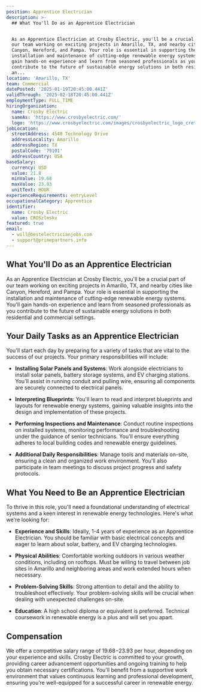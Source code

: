 ```yaml
---
position: Apprentice Electrician
description: >-
  ## What You'll Do as an Apprentice Electrician


  As an Apprentice Electrician at Crosby Electric, you'll be a crucial part of
  our team working on exciting projects in Amarillo, TX, and nearby cities like
  Canyon, Hereford, and Pampa. Your role is essential in supporting the
  installation and maintenance of cutting-edge renewable energy systems. You'll
  gain hands-on experience and learn from seasoned professionals as you
  contribute to the future of sustainable energy solutions in both residential
  an...
location: 'Amarillo, TX'
team: Commercial
datePosted: '2025-01-19T20:45:00.441Z'
validThrough: '2025-02-18T20:45:00.441Z'
employmentType: FULL_TIME
hiringOrganization:
  name: Crosby Electric
  sameAs: 'https://www.crosbyelectric.com/'
  logo: 'https://www.crosbyelectric.com/images/crosbyelectric_logo_crete.png'
jobLocation:
  streetAddress: 4540 Technology Drive
  addressLocality: Amarillo
  addressRegion: TX
  postalCode: '79101'
  addressCountry: USA
baseSalary:
  currency: USD
  value: 21.8
  minValue: 19.68
  maxValue: 23.93
  unitText: HOUR
experienceRequirements: entryLevel
occupationalCategory: Apprentice
identifier:
  name: Crosby Electric
  value: CROSzlmskv
featured: true
email:
  - will@bestelectricianjobs.com
  - support@primepartners.info
---
```




## What You'll Do as an Apprentice Electrician

As an Apprentice Electrician at Crosby Electric, you'll be a crucial part of our team working on exciting projects in Amarillo, TX, and nearby cities like Canyon, Hereford, and Pampa. Your role is essential in supporting the installation and maintenance of cutting-edge renewable energy systems. You'll gain hands-on experience and learn from seasoned professionals as you contribute to the future of sustainable energy solutions in both residential and commercial settings.

## Your Daily Tasks as an Apprentice Electrician

You'll start each day by preparing for a variety of tasks that are vital to the success of our projects. Your primary responsibilities will include:

- **Installing Solar Panels and Systems**: Work alongside electricians to install solar panels, battery storage systems, and EV charging stations. You'll assist in running conduit and pulling wire, ensuring all components are securely connected to electrical panels.

- **Interpreting Blueprints**: You'll learn to read and interpret blueprints and layouts for renewable energy systems, gaining valuable insights into the design and implementation of these projects.

- **Performing Inspections and Maintenance**: Conduct routine inspections on installed systems, monitoring performance and troubleshooting under the guidance of senior technicians. You'll ensure everything adheres to local building codes and renewable energy guidelines.

- **Additional Daily Responsibilities**: Manage tools and materials on-site, ensuring a clean and organized work environment. You'll also participate in team meetings to discuss project progress and safety protocols.

## What You Need to Be an Apprentice Electrician

To thrive in this role, you'll need a foundational understanding of electrical systems and a keen interest in renewable energy technologies. Here's what we're looking for:

- **Experience and Skills**: Ideally, 1-4 years of experience as an Apprentice Electrician. You should be familiar with basic electrical concepts and eager to learn about solar, battery, and EV charging technologies.

- **Physical Abilities**: Comfortable working outdoors in various weather conditions, including on rooftops. Must be willing to travel between job sites in Amarillo and neighboring areas and work extended hours when necessary.

- **Problem-Solving Skills**: Strong attention to detail and the ability to troubleshoot effectively. Your problem-solving skills will be crucial when dealing with unexpected challenges on-site.

- **Education**: A high school diploma or equivalent is preferred. Technical coursework in renewable energy is a plus and will set you apart.

## Compensation

We offer a competitive salary range of $19.68-$23.93 per hour, depending on your experience and skills. Crosby Electric is committed to your growth, providing career advancement opportunities and ongoing training to help you obtain necessary certifications. You'll benefit from a supportive work environment that values continuous learning and professional development, ensuring you’re well-equipped for a successful career in renewable energy.